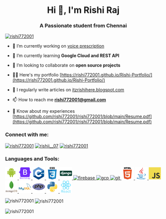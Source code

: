 <h1 align="center">Hi 👋, I'm Rishi Raj</h1>
<h3 align="center">A Passionate student from Chennai</h3>

<p align="left"> <a href="https://github.com/ryo-ma/github-profile-trophy"><img src="https://github-profile-trophy.vercel.app/?username=rishi772001" alt="rishi772001" /></a> </p>

- 🔭 I’m currently working on [voice prescription](https://github.com/rishi772001/Voice-Prescription)

- 🌱 I’m currently learning **Google Cloud and REST API**

- 👯 I’m looking to collaborate on **open source projects**

- 👨‍💻 Here's my portfolio [https://rishi772001.github.io/Rishi-Portfolio/](https://rishi772001.github.io/Rishi-Portfolio/)

- 📝 I regularly write articles on [itzrishihere.blogspot.com](itzrishihere.blogspot.com)

- 📫 How to reach me **rishi772001@gmail.com**

- 📄 Know about my experiences [https://github.com/rishi772001/rishi772001/blob/main/Resume.pdf](https://github.com/rishi772001/rishi772001/blob/main/Resume.pdf)

<h3 align="left">Connect with me:</h3>
<p align="left">
<a href="https://linkedin.com/in/rishi772001" target="blank"><img align="center" src="https://cdn.jsdelivr.net/npm/simple-icons@3.0.1/icons/linkedin.svg" alt="rishi772001" height="30" width="40" /></a>
<a href="https://instagram.com/rishii__07" target="blank"><img align="center" src="https://cdn.jsdelivr.net/npm/simple-icons@3.0.1/icons/instagram.svg" alt="rishii__07" height="30" width="40" /></a>
<a href="https://www.leetcode.com/rishi772001" target="blank"><img align="center" src="https://cdn.jsdelivr.net/npm/simple-icons@3.0.1/icons/leetcode.svg" alt="rishi772001" height="30" width="40" /></a>
</p>

<h3 align="left">Languages and Tools:</h3>
<p align="left"> <a href="https://developer.android.com" target="_blank"> <img src="https://raw.githubusercontent.com/devicons/devicon/master/icons/android/android-original-wordmark.svg" alt="android" width="40" height="40"/> </a> <a href="https://getbootstrap.com" target="_blank"> <img src="https://raw.githubusercontent.com/devicons/devicon/master/icons/bootstrap/bootstrap-plain-wordmark.svg" alt="bootstrap" width="40" height="40"/> </a> <a href="https://www.w3schools.com/cpp/" target="_blank"> <img src="https://raw.githubusercontent.com/devicons/devicon/master/icons/cplusplus/cplusplus-original.svg" alt="cplusplus" width="40" height="40"/> </a> <a href="https://www.w3schools.com/css/" target="_blank"> <img src="https://raw.githubusercontent.com/devicons/devicon/master/icons/css3/css3-original-wordmark.svg" alt="css3" width="40" height="40"/> </a> <a href="https://www.djangoproject.com/" target="_blank"> <img src="https://raw.githubusercontent.com/devicons/devicon/master/icons/django/django-original.svg" alt="django" width="40" height="40"/> </a> <a href="https://firebase.google.com/" target="_blank"> <img src="https://www.vectorlogo.zone/logos/firebase/firebase-icon.svg" alt="firebase" width="40" height="40"/> </a> <a href="https://cloud.google.com" target="_blank"> <img src="https://www.vectorlogo.zone/logos/google_cloud/google_cloud-icon.svg" alt="gcp" width="40" height="40"/> </a> <a href="https://git-scm.com/" target="_blank"> <img src="https://www.vectorlogo.zone/logos/git-scm/git-scm-icon.svg" alt="git" width="40" height="40"/> </a> <a href="https://www.w3.org/html/" target="_blank"> <img src="https://raw.githubusercontent.com/devicons/devicon/master/icons/html5/html5-original-wordmark.svg" alt="html5" width="40" height="40"/> </a> <a href="https://www.java.com" target="_blank"> <img src="https://raw.githubusercontent.com/devicons/devicon/master/icons/java/java-original.svg" alt="java" width="40" height="40"/> </a> <a href="https://developer.mozilla.org/en-US/docs/Web/JavaScript" target="_blank"> <img src="https://raw.githubusercontent.com/devicons/devicon/master/icons/javascript/javascript-original.svg" alt="javascript" width="40" height="40"/> </a> <a href="https://www.mongodb.com/" target="_blank"> <img src="https://raw.githubusercontent.com/devicons/devicon/master/icons/mongodb/mongodb-original-wordmark.svg" alt="mongodb" width="40" height="40"/> </a> <a href="https://www.mysql.com/" target="_blank"> <img src="https://raw.githubusercontent.com/devicons/devicon/master/icons/mysql/mysql-original-wordmark.svg" alt="mysql" width="40" height="40"/> </a> <a href="https://www.php.net" target="_blank"> <img src="https://raw.githubusercontent.com/devicons/devicon/master/icons/php/php-original.svg" alt="php" width="40" height="40"/> </a> <a href="https://www.python.org" target="_blank"> <img src="https://raw.githubusercontent.com/devicons/devicon/master/icons/python/python-original.svg" alt="python" width="40" height="40"/> </a> <a href="https://reactjs.org/" target="_blank"> <img src="https://raw.githubusercontent.com/devicons/devicon/master/icons/react/react-original-wordmark.svg" alt="react" width="40" height="40"/> </a> </p>

<p><img align="left" src="https://github-readme-stats.vercel.app/api/top-langs?username=rishi772001&show_icons=true&locale=en&layout=compact" alt="rishi772001" /></p>

<p>&nbsp;<img align="center" src="https://github-readme-stats.vercel.app/api?username=rishi772001&show_icons=true&locale=en" alt="rishi772001" /></p>

<p><img align="center" src="https://github-readme-streak-stats.herokuapp.com/?user=rishi772001&" alt="rishi772001" /></p>
